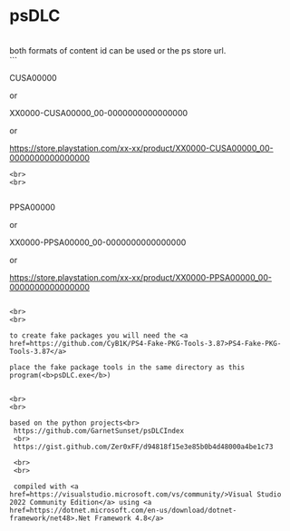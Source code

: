 # psDLC
<br>
both formats of content id can be used or the ps store url.
<br>
```

CUSA00000

or

XX0000-CUSA00000_00-0000000000000000

or

https://store.playstation.com/xx-xx/product/XX0000-CUSA00000_00-0000000000000000

```
<br>
<br>


```

PPSA00000

or

XX0000-PPSA00000_00-0000000000000000

or

https://store.playstation.com/xx-xx/product/XX0000-PPSA00000_00-0000000000000000

```

<br>
<br>

to create fake packages you will need the <a href=https://github.com/CyB1K/PS4-Fake-PKG-Tools-3.87>PS4-Fake-PKG-Tools-3.87</a>

place the fake package tools in the same directory as this program(<b>psDLC.exe</b>)


<br>
<br>

based on the python projects<br>
 https://github.com/GarnetSunset/psDLCIndex
 <br>
 https://gist.github.com/Zer0xFF/d94818f15e3e85b0b4d48000a4be1c73
 
 <br>
 <br>
 
 compiled with <a href=https://visualstudio.microsoft.com/vs/community/>Visual Studio 2022 Community Edition</a> using <a href=https://dotnet.microsoft.com/en-us/download/dotnet-framework/net48>.Net Framework 4.8</a>
